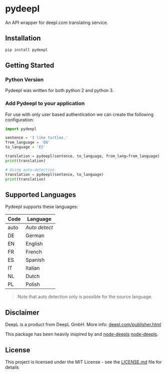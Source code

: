 # pydeepl
An API wrapper for deepl.com translating service.

## Installation

```python
pip install pydeepl
```

## Getting Started

### Python Version

Pydeepl was written for both python 2 and python 3.

### Add Pydeepl to your application

For use with only user based authentication we can create the following configuration:

```python
import pydeepl

sentence = 'I like turtles.'
from_language = 'EN'
to_language = 'ES'

translation = pydeepl(sentence, to_language, from_lang=from_language)
print(translation)

# Using auto-detection
translation = pydeepl(sentence, to_language)
print(translation)
```

## Supported Languages

Pydeepl supports these languages:

| Code | Language      |
|------|---------------|
| auto | _Auto detect_ |
| DE   | German        |
| EN   | English       |
| FR   | French        |
| ES   | Spanish       |
| IT   | Italian       |
| NL   | Dutch         |
| PL   | Polish        |

> Note that auto detection only is possible for the source language.

## Disclaimer

DeepL is a product from DeepL GmbH. More info: [deepl.com/publisher.html](https://www.deepl.com/publisher.html)

This package has been heavily inspired by and [node-deepls](https://github.com/chriskonnertz/DeepLy) [node-deepls](https://github.com/pbrln/node-deepl).

## License

This project is licensed under the MIT License - see the [LICENSE.md](LICENSE.md) file for details
